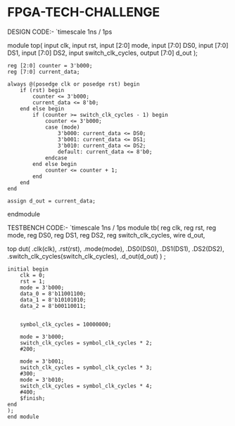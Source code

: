 # FPGA-TECH-CHALLENGE
DESIGN CODE:-
`timescale 1ns / 1ps

module top(
    input clk,
    input rst,
    input [2:0] mode,
    input [7:0] DS0,
    input [7:0] DS1,
    input [7:0] DS2,
    input switch_clk_cycles,
    output [7:0] d_out
    );


    reg [2:0] counter = 3'b000; 
    reg [7:0] current_data;     
    
    always @(posedge clk or posedge rst) begin
        if (rst) begin
            counter <= 3'b000;
            current_data <= 8'b0;
        end else begin
            if (counter >= switch_clk_cycles - 1) begin
                counter <= 3'b000;
                case (mode)
                    3'b000: current_data <= DS0;
                    3'b001: current_data <= DS1;
                    3'b010: current_data <= DS2;
                    default: current_data <= 8'b0;
                endcase
            end else begin
                counter <= counter + 1;
            end
        end
    end
    
    assign d_out = current_data;
    
endmodule


TESTBENCH CODE:-
`timescale 1ns / 1ps
module tb(
    reg clk,
    reg rst,
    reg mode,
    reg DS0,
    reg DS1,
    reg DS2,
    reg switch_clk_cycles,
    wire d_out,
   
   top dut(
        .clk(clk),
        .rst(rst),
        .mode(mode),
        .DS0(DS0),
        .DS1(DS1),
        .DS2(DS2),
        .switch_clk_cycles(switch_clk_cycles),
        .d_out(d_out)
   ) ;
    
    initial begin
        clk = 0;
        rst = 1;
        mode = 3'b000;
        data_0 = 8'b11001100;
        data_1 = 8'b10101010;
        data_2 = 8'b00110011;
        
  
        symbol_clk_cycles = 10000000;  
       
        mode = 3'b000;
        switch_clk_cycles = symbol_clk_cycles * 2;
        #200;  
     
        mode = 3'b001;
        switch_clk_cycles = symbol_clk_cycles * 3;
        #300;  
        mode = 3'b010;
        switch_clk_cycles = symbol_clk_cycles * 4;
        #400;    
        $finish;
    end
    );
    end module
    
